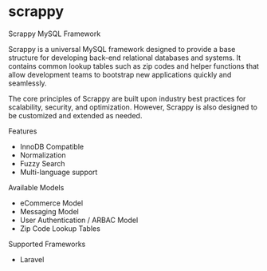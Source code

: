 scrappy
=======

Scrappy MySQL Framework

Scrappy is a universal MySQL framework designed to provide a base structure for developing back-end relational databases and systems. It contains common lookup tables such as zip codes and helper functions that allow development teams to bootstrap new applications quickly and seamlessly.

The core principles of Scrappy are built upon industry best practices for scalability, security, and optimization. However, Scrappy is also designed to be customized and extended as needed.

Features

* InnoDB Compatible
* Normalization
* Fuzzy Search
* Multi-language support

Available Models

* eCommerce Model
* Messaging Model
* User Authentication / ARBAC Model
* Zip Code Lookup Tables

Supported Frameworks

* Laravel
